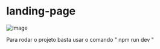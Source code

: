 # landing-page
![image](https://github.com/user-attachments/assets/e9bc6b08-5533-4a1d-892d-5139ca365577)


Para rodar o projeto basta usar o comando " npm run dev "

